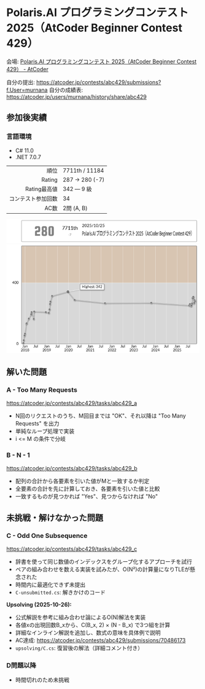 # Polaris.AI プログラミングコンテスト 2025（AtCoder Beginner Contest 429）

会場: [Polaris.AI プログラミングコンテスト 2025（AtCoder Beginner Contest 429） - AtCoder](https://atcoder.jp/contests/abc429)

自分の提出: https://atcoder.jp/contests/abc429/submissions?f.User=murnana
自分の成績表: https://atcoder.jp/users/murnana/history/share/abc429


## 参加後実績

### 言語環境
* C# 11.0
* .NET 7.0.7

|                    |                |
| -----------------: | :------------- |
|               順位 | 7711th / 11184 |
|             Rating | 287 → 280 (-7) |
|       Rating最高値 | 342 ― 9 級     |
| コンテスト参加回数 | 34             |
|               AC数 | 2問 (A, B)     |

![ratingStatus](ratingStatus.png)
![ratingGraph](ratingGraph.png)


## 解いた問題

### A - Too Many Requests

https://atcoder.jp/contests/abc429/tasks/abc429_a

- N回のリクエストのうち、M回目までは "OK"、それ以降は "Too Many Requests" を出力
- 単純なループ処理で実装
- i <= M の条件で分岐


### B - N - 1

https://atcoder.jp/contests/abc429/tasks/abc429_b

- 配列の合計から各要素を引いた値がMと一致するか判定
- 全要素の合計を先に計算しておき、各要素を引いた値と比較
- 一致するものが見つかれば "Yes"、見つからなければ "No"


## 未挑戦・解けなかった問題

### C - Odd One Subsequence

https://atcoder.jp/contests/abc429/tasks/abc429_c

- 辞書を使って同じ数値のインデックスをグループ化するアプローチを試行
- ペアの組み合わせを数える実装を試みたが、O(N²)の計算量になりTLEが懸念された
- 時間内に最適化できず未提出
- `C-unsubmitted.cs`: 解きかけのコード

**Upsolving (2025-10-26):**
- 公式解説を参考に組み合わせ論によるO(N)解法を実装
- 各値xの出現回数B_xから、C(B_x, 2) × (N - B_x) で3つ組を計算
- 詳細なインライン解説を追加し、数式の意味を具体例で説明
- AC達成: https://atcoder.jp/contests/abc429/submissions/70486173
- `upsolving/C.cs`: 復習後の解法（詳細コメント付き）


### D問題以降

- 時間切れのため未挑戦
